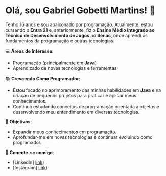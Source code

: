
# Olá, sou Gabriel Gobetti Martins! 👋

Tenho 16 anos e sou apaixonado por programação. Atualmente, estou cursando o **Entra 21** e, anteriormente, fiz o **Ensino Médio Integrado ao Técnico de Desenvolvimento de Jogos** no **Senac**, onde aprendi os fundamentos da programação e outras tecnologias.

💻 **Áreas de Interesse**:
- Programação (principalmente em **Java**)
- Aprendizado de novas tecnologias e ferramentas

📚 **Crescendo Como Programador**:
- Estou focado no aprimoramento das minhas habilidades em **Java** e na criação de pequenos projetos para praticar e aplicar meus conhecimentos.
- Continuo estudando conceitos de programação orientada a objetos e desenvolvendo meu entendimento em diversas tecnologias.

🚀 **Objetivos**:
- Expandir meus conhecimentos em programação.
- Aprofundar-me em novas tecnologias e continuar evoluindo como programador.

🔗 **Conecte-se comigo**:
- [LinkedIn] [link](https://www.linkedin.com/in/gabriel-gobetti-martins-691069313/))
- [Instagram] [link](https://www.instagram.com/ig.gobetti?igsh=MW9jY3E0dnZmMG1xMQ==))


